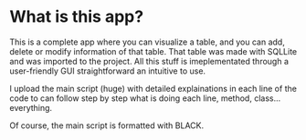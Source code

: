 # What is this app?

This is a complete app where you can visualize a table, and you can add, delete or modify information of that table. That table was made with SQLLite and was imported to the project.
All this stuff is imeplementated through a user-friendly GUI straightforward an intuitive to use. 

I upload the main script (huge) with detailed explainations in each line of the code to can follow step by step what is doing each line, method, class... everything. 

Of course, the main script is formatted with BLACK.